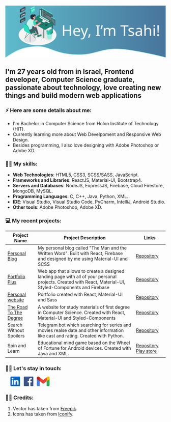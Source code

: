 ![](https://github.com/tsahiBarshevsky/tsahiBarshevsky/blob/master/Images/top.svg)

## **I'm 27 years old from in Israel, Frontend developer, Computer Science graduate, passionate about technology, love creating new things and build modern web applications**

### ⚡ Here are some details about me:
* I'm Bachelor in Computer Science from Holon Institute of Technology (HIT).
* Currently learning more about Web Develpoment and Responsive Web Design.
* Besides programming, I also love designing with Adobe Photoshop or Adobe XD.

### 💪🏼 My skills:
*	**Web Technologies**: HTML5, CSS3, SCSS/SASS, JavaScript.
* **Frameworks and Libraries**: ReactJS, Material-UI, Bootstrap4.
* **Servers and Databases**: NodeJS, ExpressJS, Firebase, Cloud Firestore, MongoDB, MySQL.
* **Programming Languages**: C, C++, Java, Python, XML.
* **IDE**: Visual Studio, Visual Studio Code, PyCharm, IntelliJ, Android Studio.
* **Other tools**: Adobe Photoshop, Adobe XD.

### 💻 My recent projects:

| Project Name              | Project Description           | Links  |
| ------------------------- |-----------------------------| ------|
| [Personal Blog](https://the-man-and-the-written-word.netlify.app/) |  My personal blog called "The Man and the Written Word". Built with React, Firebase and designed by me using Material-UI and SCSS | [Repository](https://github.com/tsahiBarshevsky/personal-blog)
| [Portfolio Plus](https://portfolio-plus.netlify.app/)            | Web app that allows to create a designed landing page with all of your personal projects. Created with React, Material-UI, Styled-Components and Firebase             | [Repository](https://github.com/tsahiBarshevsky/Portfolio-Plus)  |
| [Personal website](https://tsahis-website.netlify.app/)          | Portfolio created with React, Material-UI and Sass                                                      |   [Repository](https://github.com/tsahiBarshevsky/my-portfolio) |
| [The Road To The Degree](https://the-road-to-the-degree.herokuapp.com/)    | A website for study materials of first degree in Computer Science. Created with React, Material-UI and Styled-Components | [Repository](https://github.com/tsahiBarshevsky/CS-study-materials)  |
| Search Without Spoilers   | Telegram bot which searching for series and movies realse date and other information like cast and rating. Created with Python. | [Repository](https://github.com/tsahiBarshevsky/Search-Without-Spoilers-Bot)
| Spin and Learn  | Educational mind game based on the Wheel of Fortune for Android devices. Created with Java and XML. | [Repository](https://github.com/tsahiBarshevsky/Spin-and-learn) [Play store](https://play.google.com/store/apps/details?id=tsahi.and.kostia.spinandlearn)

### 🤝🏼 Let's stay in touch: 

&nbsp;&nbsp;&nbsp;&nbsp;<a href="https://www.linkedin.com/in/tsahi-barshavsky-frontend-developer/" target="_blank"><img src="https://github.com/tsahiBarshevsky/tsahiBarshevsky/blob/master/Images/linkedin-icon.svg" width="30" /></a>&nbsp;&nbsp;&nbsp;<a href="https://www.facebook.com/tsahi.barshavsky/" target="_blank"><img src="https://github.com/tsahiBarshevsky/tsahiBarshevsky/blob/master/Images/facebook.svg" width="30" /></a>&nbsp;&nbsp;&nbsp;<a href="mailto:tsahi.13@gmail.com" target="_blank"><img src="https://github.com/tsahiBarshevsky/tsahiBarshevsky/blob/master/Images/google-gmail.svg" width="40" /></a>



### 👏🏼 Credits:
1. Vector has taken from [Freepik](https://www.freepik.com/free-vector/programming-concept-illustration_7118756.htm#page=1&query=programming&position=12).
1. Icons has taken from [Iconify](https://iconify.design/).
